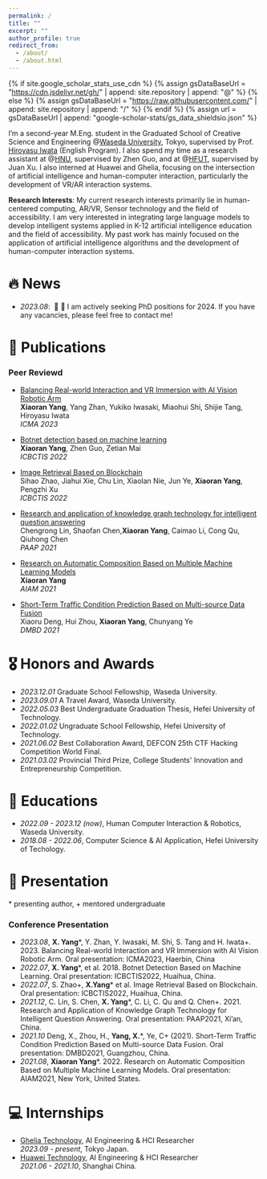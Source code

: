 ```yaml
---
permalink: /
title: ""
excerpt: ""
author_profile: true
redirect_from: 
  - /about/
  - /about.html
---
```


{% if site.google_scholar_stats_use_cdn %}
{% assign gsDataBaseUrl = "https://cdn.jsdelivr.net/gh/" | append: site.repository | append: "@" %}
{% else %}
{% assign gsDataBaseUrl = "https://raw.githubusercontent.com/" | append: site.repository | append: "/" %}
{% endif %}
{% assign url = gsDataBaseUrl | append: "google-scholar-stats/gs_data_shieldsio.json" %}

<span class='anchor' id='about-me'></span>

I’m a second-year M.Eng. student in the Graduated School of Creative Science and Engineering @[Waseda University](https://www.waseda.jp/top/), Tokyo, supervised by Prof. [Hiroyasu Iwata](http://jubi-party.jp/people/professor) (English Program). I also spend my time as a research assistant at @[HNU](https://en.hainanu.edu.cn/), supervised by Zhen Guo, and at @[HFUT](https://www.hfut.edu.cn/), supervised by Juan Xu. I also interned at Huawei and Ghelia, focusing on the intersection of artificial intelligence and human-computer interaction, particularly the development of VR/AR interaction systems.

**Research Interests**: My current research interests primarily lie in human-centered computing, AR/VR, Sensor technology and the field of accessibility. I am very interested in integrating large language models to develop intelligent systems applied in K-12 artificial intelligence education and the field of accessibility. My past work has mainly focused on the application of artificial intelligence algorithms and the development of human-computer interaction systems.


# 🔥 News
- *2023.08*: &nbsp;📢 📢 I am actively seeking PhD positions for 2024. If you have any vacancies, please feel free to contact me!

# 📝 Publications 

### Peer Reviewd

- [Balancing Real-world Interaction and VR Immersion with AI Vision Robotic Arm](https://ieeexplore.ieee.org/abstract/document/10215826)
<br>**Xiaoran Yang**, Yang Zhan, Yukiko Iwasaki, Miaohui Shi, Shijie Tang, Hiroyasu Iwata
<br>*ICMA 2023*

- [Botnet detection based on machine learning](https://ieeexplore.ieee.org/abstract/document/9845057)
<br>**Xiaoran Yang**, Zhen Guo, Zetian Mai
<br>*ICBCTIS 2022*

- [Image Retrieval Based on Blockchain](https://ieeexplore.ieee.org/abstract/document/9845119/)
<br>Sihao Zhao, Jiahui Xie, Chu Lin, Xiaolan Nie, Jun Ye, **Xiaoran Yang**, Pengzhi Xu
<br>*ICBCTIS 2022*

- [Research and application of knowledge graph technology for intelligent question answering](https://ieeexplore.ieee.org/abstract/document/9720306)
<br>Chengrong Lin, Shaofan Chen,**Xiaoran Yang**, Caimao Li, Cong Qu, Qiuhong Chen
<br>*PAAP 2021*

- [Research on Automatic Composition Based on Multiple Machine Learning Models](https://dl.acm.org/doi/abs/10.1145/3495018.3495366)
<br>**Xiaoran Yang**
<br>*AIAM 2021*

- [Short-Term Traffic Condition Prediction Based on Multi-source Data Fusion](https://link.springer.com/chapter/10.1007/978-981-16-7476-1_29)
<br>Xiaoru Deng, Hui Zhou, **Xiaoran Yang**, Chunyang Ye
<br>*DMBD 2021*

# 🎖 Honors and Awards
- *2023.12.01* Graduate School Fellowship, Waseda University.
- *2023.09.01* A Travel Award, Waseda University.
- *2022.05.03* Best Undergraduate Graduation Thesis, Hefei University of Technology.
- *2022.01.02* Ungraduate School Fellowship, Hefei University of Technology.
- *2021.06.02* Best Collaboration Award, DEFCON 25th CTF Hacking Competition World Final.
- *2021.03.02* Provincial Third Prize, College Students' Innovation and Entrepreneurship Competition.

# 📖 Educations
- *2022.09 - 2023.12 (now)*, Human Computer Interaction & Robotics, Waseda University. 
- *2018.08 - 2022.06*, Computer Science & AI Application, Hefei University of Techology. 

# 💬 Presentation
\* presenting author, \+ mentored undergraduate
### Conference Presentation
- *2023.08*, **X. Yang***, Y. Zhan, Y. Iwasaki, M. Shi, S. Tang and H. Iwata+. 2023. Balancing Real-world Interaction and VR Immersion with AI Vision Robotic Arm. Oral presentation: ICMA2023, Haerbin, China
- *2022.07*, **X. Yang***, et al. 2018. Botnet Detection Based on Machine Learning. Oral presentation: ICBCTIS2022, Huaihua, China.
- *2022.07*, S. Zhao+, **X.Yang*** et al. Image Retrieval Based on Blockchain. Oral presentation: ICBCTIS2022, Huaihua, China.
- *2021.12*, C. Lin, S. Chen, **X. Yang***, C. Li, C. Qu and Q. Chen+. 2021. Research and Application of Knowledge Graph Technology for Intelligent Question Answering. Oral presentation: PAAP2021, Xi’an, China.
- *2021.10* Deng, X., Zhou, H., **Yang, X.***, Ye, C+ (2021). Short-Term Traffic Condition Prediction Based on Multi-source Data Fusion. Oral presentation: DMBD2021, Guangzhou, China.
- *2021.08*, **Xiaoran Yang***. 2022. Research on Automatic Composition Based on Multiple Machine Learning Models. Oral presentation: AIAM2021, New York, United States.

# 💻 Internships
- [Ghelia Technology](https://ghelia.com/), AI Engineering & HCI Researcher
<br>*2023.09 - present*, Tokyo Japan.
- [Huawei Technology](https://www.huawei.com/cn/), AI Engineering & HCI Researcher
<br>*2021.06 - 2021.10*, Shanghai China.
